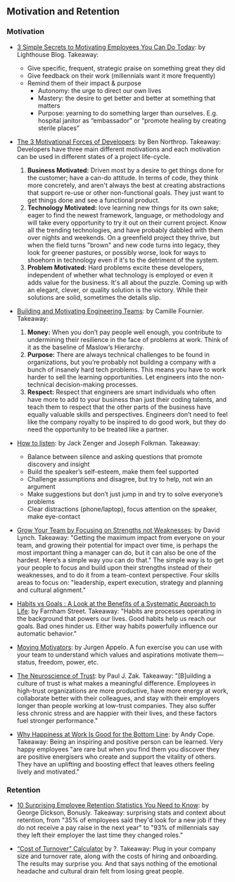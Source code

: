 ## Motivation and Retention

### Motivation

- [3 Simple Secrets to Motivating Employees You Can Do Today](https://getlighthouse.com/blog/motivating-employees): by Lighthouse Blog. Takeaway: 
  - Give specific, frequent, strategic praise on something great they did
  - Give feedback on their work (millennials want it more frequently)
  - Remind them of their impact & purpose
    - Autonomy: the urge to direct our own lives
    - Mastery: the desire to get better and better at something that matters
    - Purpose: yearning to do something larger than ourselves. E.g. hospital janitor as “embassador” or “promote healing by creating sterile places”

- [The 3 Motivational Forces of Developers](http://www.bennorthrop.com/Essays/2013/developer-motivation.php): by Ben Northrop. Takeaway: Developers have three main different motivations and each motivation can be used in different states of a project life-cycle.

  1. **Business Motivated:** Driven most by a desire to get things done for the customer; have a can-do attitude. In terms of code, they think more concretely, and aren't always the best at creating abstractions that support re-use or other non-functional goals. They just want to get things done and see a functional product.
  2. **Technology Motivated:** love learning new things for its own sake; eager to find the newest framework, language, or methodology and will take every opportunity to try it out on their current project. Know all the trending technologies, and have probably dabbled with them over nights and weekends. On a greenfield project they thrive, but when the field turns "brown" and new code turns into legacy, they look for greener pastures, or possibly worse, look for ways to shoehorn in technology even if it's to the detriment of the system.
  3. **Problem Motivated:** Hard problems excite these developers, independent of whether what technology is employed or even it adds value for the business. It's all about the puzzle. Coming up with an elegant, clever, or quality solution is the victory. While their solutions are solid, sometimes the details slip.

- [Building and Motivating Engineering Teams](https://medium.com/swlh/building-and-motivating-engineering-teams-24fd56910039): by Camille Fournier. Takeaway:

  1. **Money:** When you don’t pay people well enough, you contribute to undermining their resilience in the face of problems at work. Think of it as the baseline of Maslow’s Hierarchy.
  2. **Purpose:** There are always technical challenges to be found in organizations, but you’re probably not building a company with a bunch of insanely hard tech problems. This means you have to work harder to sell the learning opportunities. Let engineers into the non-technical decision-making processes.
  3. **Respect:** Respect that engineers are smart individuals who often have more to add to your business than just their coding talents, and teach them to respect that the other parts of the business have equally valuable skills and perspectives. Engineers don’t need to feel like the company royalty to be inspired to do good work, but they do need the opportunity to be treated like a partner.

- [How to listen](https://hbr.org/2016/07/what-great-listeners-actually-do): by Jack Zenger and Joseph Folkman. Takeaway:
  - Balance between silence and asking questions that promote discovery and insight
  - Build the speaker’s self-esteem, make them feel supported
  - Challenge assumptions and disagree, but try to help, not win an argument
  - Make suggestions but don’t just jump in and try to solve everyone’s problems
  - Clear distractions (phone/laptop), focus attention on the speaker, make eye-contact

- [Grow Your Team by Focusing on Strengths not Weaknesses](https://blog.intercom.com/grow-your-team-by-focusing-on-strengths-not-weaknesses/): by David Lynch. Takeaway: "Getting the maximum impact from everyone on your team, and growing their potential for impact over time, is perhaps the most important thing a manager can do, but it can also be one of the hardest. Here’s a simple way you can do that." The simple way is to get your people to focus and build upon their strengths instead of their weaknesses, and to do it from a team-context perspective. Four skills areas to focus on: "leadership, expert execution, strategy and planning and cultural alignment."

- [Habits vs Goals : A Look at the Benefits of a Systematic Approach to Life](https://www.farnamstreetblog.com/2017/06/habits-vs-goals/): by Farnham Street. Takeaway: "Habits are processes operating in the background that powers our lives. Good habits help us reach our goals. Bad ones hinder us. Either way habits powerfully influence our automatic behavior."

- [Moving Motivators](https://management30.com/practice/moving-motivators/): by Jurgen Appelo. A fun exercise you can use with your team to understand which values and aspirations motivate them—status, freedom, power, etc.

- [The Neuroscience of Trust](https://hbr.org/2017/01/the-neuroscience-of-trust): by Paul J. Zak. Takeaway: "[B]uilding a culture of trust is what makes a meaningful difference. Employees in high-trust organizations are more productive, have more energy at work, collaborate better with their colleagues, and stay with their employers longer than people working at low-trust companies. They also suffer less chronic stress and are happier with their lives, and these factors fuel stronger performance."

- [Why Happiness at Work Is Good for the Bottom Line](http://www.managers.org.uk/insights/news/2017/july/why-happiness-at-work-is-good-for-the-bottom-line): by Andy Cope. Takeaway: Being an inspiring and positive person can be learned. Very happy employees "are rare but when you find them you discover they are positive energisers who create and support the vitality of others. They have an uplifting and boosting effect that leaves others feeling lively and motivated."

### Retention

- [10 Surprising Employee Retention Statistics You Need to Know](http://blog.bonus.ly/10-surprising-employee-retention-statistics-you-need-to-know): by George Dickson, Bonusly. Takeaway: surprising stats and context about retention, from "35% of employees said they'd look for a new job if they do not receive a pay raise in the next year" to "93% of millennials say they left their employer the last time they changed roles."

- [“Cost of Turnover” Calculator](https://docs.google.com/spreadsheets/d/1BikDho6Odqp7uD6_q3050-T5jayx3orSKPM1ZXwUySI/edit#gid=0) by ?. Takeaway: Plug in your company size and turnover rate, along with the costs of hiring and onboarding. The results may surprise you. And that says nothing of the emotional headache and cultural drain felt from losing great people.